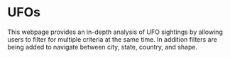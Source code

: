 # UFOs

This webpage provides an in-depth analysis of UFO sightings by allowing users to filter for multiple criteria at the same time. In addition filters are being added to navigate between city, state, country, and shape.

